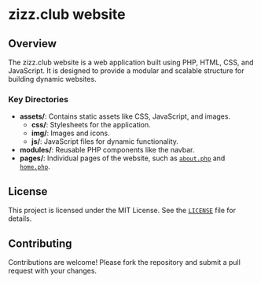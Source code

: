 # zizz.club website

## Overview

The zizz.club website is a web application built using PHP, HTML, CSS, and JavaScript. It is designed to provide a modular and scalable structure for building dynamic websites.

### Key Directories

- **assets/**: Contains static assets like CSS, JavaScript, and images.
  - **css/**: Stylesheets for the application.
  - **img/**: Images and icons.
  - **js/**: JavaScript files for dynamic functionality.
- **modules/**: Reusable PHP components like the navbar.
- **pages/**: Individual pages of the website, such as [`about.php`](pages/about.php) and [`home.php`](pages/home.php).

## License

This project is licensed under the MIT License. See the [`LICENSE`](LICENSE) file for details.

## Contributing

Contributions are welcome! Please fork the repository and submit a pull request with your changes.
